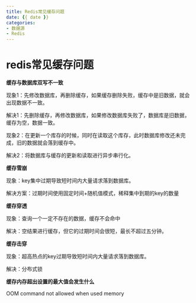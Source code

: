 ```yaml
---
title: Redis常见缓存问题
date: {{ date }}
categories:
- 数据源
- Redis
---
```


# redis常见缓存问题

**缓存与数据库双写不一致**

现象1：先修改数据库，再删除缓存，如果缓存删除失败，缓存中是旧数据，就会出现数据不一致。

解决1：先删除缓存，再修改数据库，如果修改数据库失败了，数据库是旧数据，缓存为空，数据一致。

现象2：在更新一个库存的时候，同时在读取这个库存，此时数据库修改还未完成，旧的数据就会落到缓存中。

解决2：将数据库与缓存的更新和读取进行异步串行化。

**缓存雪崩**

现象：key集中过期导致短时间内大量请求落到数据库。

解决方案：过期时间使用固定时间+随机值模式，稀释集中到期的key的数量

**缓存穿透**

现象：查询一个一定不存在的数据，缓存不会命中

解决：空结果进行缓存，但它的过期时间会很短，最长不超过五分钟。

**缓存击穿**

现象：超高热点的key过期导致短时间内大量请求落到数据库。

解决：分布式锁

**缓存内存超出设置的最大值会发生什么**

OOM command not allowed when used memory
